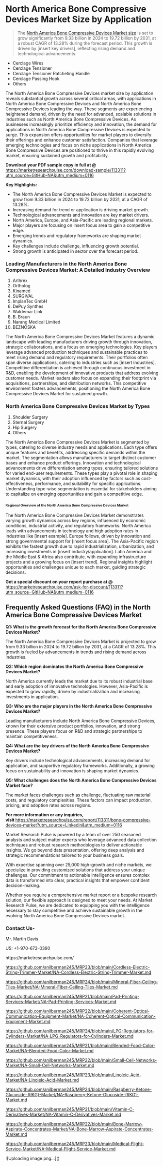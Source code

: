 <h1>North America Bone Compressive Devices Market&nbsp;Size by Application</h1><blockquote><p>The <a href="https://marketresearchpulse.com/download-sample/113311?utm_source=GitHub-NA&amp;utm_medium=0116">North America Bone Compressive Devices Market size</a> is set to grow significantly from 9.33 billion in 2024 to 19.72 billion by 2031, at a robust CAGR of 13.28% during the forecast period. This growth is driven by [insert key drivers], reflecting rising demand and technological advancements.</p></blockquote><ul><li>Cerclage Wires<li> Cerclage Tensioner<li> Cerclage Tensioner Ratcheting Handle<li> Cerclage Passing Hook<li> Others</li></ul><p>The North America Bone Compressive Devices market size by application reveals substantial growth across several critical areas, with applications in North America Bone Compressive Devices and North America Bone Compressive Devices leading the way. These segments are experiencing heightened demand, driven by the need for advanced, scalable solutions in industries such as North America Bone Compressive Devices. As businesses increasingly prioritize efficiency and innovation, the demand for applications in North America Bone Compressive Devices is expected to surge. This expansion offers opportunities for market players to diversify their offerings and enhance customer satisfaction. Companies that leverage emerging technologies and focus on niche applications in North America Bone Compressive Devices are positioned to thrive in this rapidly evolving market, ensuring sustained growth and profitability.</p><p><strong>Download your PDF sample copy in full at @ </strong><a href="https://marketresearchpulse.com/download-sample/113311?utm_source=GitHub-NA&amp;utm_medium=0116">https://marketresearchpulse.com/download-sample/113311?utm_source=GitHub-NA&amp;utm_medium=0116</a></p><p><strong>Key Highlights: </strong></p><ul><li>The North America Bone Compressive Devices Market is expected to grow from 9.33 billion in 2024 to 19.72 billion by 2031, at a CAGR of 13.28%.</li><li>Increasing demand for trend or application is driving market growth.</li><li>Technological advancements and innovation are key market drivers.</li><li>North America, Europe, and Asia-Pacific are leading regional markets.</li><li>Major players are focusing on insert focus area to gain a competitive edge.</li><li>Emerging trends and regulatory frameworks are shaping market dynamics.</li><li>Key challenges include challenge, influencing growth potential.</li><li>Strong growth is anticipated in sector over the forecast period.</li></ul><h3>Leading Manufacturers in the North America Bone Compressive Devices Market: A Detailed Industry Overview</h3><ol><li>Arthrex</li><li>Ortholog</li><li>Kinamed</li><li>SURGIVAL</li><li>ImplanTec GmbH</li><li>DePuy Synthes</li><li>Waldemar Link</li><li>B. Braun</li><li>Narang Medical Limited</li><li>BEZNOSKA</li></ol><div class="flex max-w-full flex-col flex-grow"><div class="min-h-8 text-message flex w-full flex-col items-end gap-2 whitespace-normal break-words [.text-message+&amp;]:mt-5" dir="auto" data-message-author-role="assistant" data-message-id="fd8432e4-4910-450d-b182-61b7bfb0a01f" data-message-model-slug="gpt-4o"><div class="flex w-full flex-col gap-1 empty:hidden first:pt-[3px]"><div class="markdown prose w-full break-words dark:prose-invert light"><p>The North America Bone Compressive Devices Market features a dynamic landscape with leading manufacturers driving growth through innovation, strategic collaborations, and a focus on emerging technologies. Key players leverage advanced production techniques and sustainable practices to meet rising demand and regulatory requirements. Their portfolios often span diverse applications, catering to industries such as [insert industries]. Competitive differentiation is achieved through continuous investment in R&amp;D, enabling the development of innovative products that address evolving customer needs. Market leaders also focus on expanding their footprint via acquisitions, partnerships, and distribution networks. This competitive environment fosters advancements, positioning the North America Bone Compressive Devices Market for sustained growth.</p></div></div></div></div><h3>North America Bone Compressive Devices Market by Types</h3><ol><li>Shoulder Surgery<li> Sternal Surgery<li> Hip Surgery<li> Others</li></ol><div class="flex max-w-full flex-col flex-grow"><div class="min-h-8 text-message flex w-full flex-col items-end gap-2 whitespace-normal break-words [.text-message+&amp;]:mt-5" dir="auto" data-message-author-role="assistant" data-message-id="084470be-0bb7-4664-bddf-5156b4f41249" data-message-model-slug="gpt-4o-mini"><div class="flex w-full flex-col gap-1 empty:hidden first:pt-[3px]"><div class="markdown prose w-full break-words dark:prose-invert light"><p>The North America Bone Compressive Devices Market is segmented by types, catering to diverse industry needs and applications. Each type offers unique features and benefits, addressing specific demands within the market. The segmentation allows manufacturers to target distinct customer bases and enhance product offerings. Innovation and technological advancements drive differentiation among types, ensuring tailored solutions for varied end-user requirements. These types play a pivotal role in shaping market dynamics, with their adoption influenced by factors such as cost-effectiveness, performance, and suitability for specific applications. Understanding type-wise segmentation is essential for stakeholders aiming to capitalize on emerging opportunities and gain a competitive edge.</p></div></div></div></div><h3><span style="font-size: 11px;">Regional Overview of the North America Bone Compressive Devices Market</span></h3><div class="flex max-w-full flex-col flex-grow"><div class="min-h-8 text-message flex w-full flex-col items-end gap-2 whitespace-normal break-words [.text-message+&amp;]:mt-5" dir="auto" data-message-author-role="assistant" data-message-id="e9038762-ce64-4e30-91c9-9bd413514231" data-message-model-slug="gpt-4o-mini"><div class="flex w-full flex-col gap-1 empty:hidden first:pt-[3px]"><div class="markdown prose w-full break-words dark:prose-invert light"><p>The North America Bone Compressive Devices Market demonstrates varying growth dynamics across key regions, influenced by economic conditions, industrial activity, and regulatory frameworks. North America leads with advancements in technology and high adoption rates in industries like [insert example]. Europe follows, driven by innovation and strong governmental support for [insert focus area]. The Asia-Pacific region exhibits the fastest growth due to rapid industrialization, urbanization, and increasing investments in [insert industry/application]. Latin America and the Middle East &amp; Africa also contribute, with expanding infrastructure projects and a growing focus on [insert trend]. Regional insights highlight opportunities and challenges unique to each market, guiding strategic decisions.</p></div></div></div></div><p><strong>Get a special discount on your report purchase at @ </strong><a href="https://marketresearchpulse.com/ask-for-discount/113311?utm_source=GitHub-NA&amp;utm_medium=0116">https://marketresearchpulse.com/ask-for-discount/113311?utm_source=GitHub-NA&amp;utm_medium=0116</a></p><h2>Frequently Asked Questions (FAQ) in the North America Bone Compressive Devices Market</h2><p><strong>Q1: What is the growth forecast for the North America Bone Compressive Devices Market?</strong></p><p>The North America Bone Compressive Devices Market is projected to grow from 9.33 billion in 2024 to 19.72 billion by 2031, at a CAGR of 13.28%. This growth is fueled by advancements in trends and rising demand across industries.</p><p><strong>Q2: Which region dominates the North America Bone Compressive Devices Market?</strong></p><p>North America currently leads the market due to its robust industrial base and early adoption of innovative technologies. However, Asia-Pacific is expected to grow rapidly, driven by industrialization and increasing investments in application.</p><p><strong>Q3: Who are the major players in the North America Bone Compressive Devices Market?</strong></p><p>Leading manufacturers include North America Bone Compressive Devices, known for their extensive product portfolios, innovation, and strong presence. These players focus on R&amp;D and strategic partnerships to maintain competitiveness.</p><p><strong>Q4: What are the key drivers of the North America Bone Compressive Devices Market?</strong></p><p>Key drivers include technological advancements, increasing demand for application, and supportive regulatory frameworks. Additionally, a growing focus on sustainability and innovation is shaping market dynamics.</p><p><strong>Q5: What challenges does the North America Bone Compressive Devices Market face?</strong></p><p>The market faces challenges such as challenge, fluctuating raw material costs, and regulatory complexities. These factors can impact production, pricing, and adoption rates across regions.</p><p><strong>For more information or any inquiries, visit&nbsp;</strong><a href="https://marketresearchpulse.com/report/113311/bone-compressive-devices-market?utm_source=Linkedin&utm_medium=0116">https://marketresearchpulse.com/report/113311/bone-compressive-devices-market?utm_source=Linkedin&utm_medium=0116</a></p><p>Market Research Pulse is powered by a team of over 250 seasoned analysts and subject matter experts who leverage advanced data collection techniques and robust research methodologies to deliver actionable insights. We go beyond data presentation, offering deep analysis and strategic recommendations tailored to your business goals.</p><p>With expertise spanning over 25,000 high-growth and niche markets, we specialize in providing customized solutions that address your unique challenges. Our commitment to actionable intelligence ensures complex data is transformed into clear, practical insights that empower confident decision-making.</p><p>Whether you require a comprehensive market report or a bespoke research solution, our flexible approach is designed to meet your needs. At Market Research Pulse, we are dedicated to equipping you with the intelligence necessary to stay competitive and achieve sustainable growth in the evolving North America Bone Compressive Devices market.</p><h3><strong>Contact Us-</strong></h3><p>Mr. Martin Davis</p><p>US: +1-970-672-0390</p><p>https://marketresearchpulse.com/</p><p><a href="https://github.com/anilberman245/MRP23/blob/main/Cordless-Electric-String-Trimmer-Market/NA-Cordless-Electric-String-Trimmer-Market.md">https://github.com/anilberman245/MRP23/blob/main/Cordless-Electric-String-Trimmer-Market/NA-Cordless-Electric-String-Trimmer-Market.md</a></p><p><a href="https://github.com/anilberman245/MRP24/blob/main/Mineral-Fiber-Ceiling-Tiles-Market/NA-Mineral-Fiber-Ceiling-Tiles-Market.md">https://github.com/anilberman245/MRP24/blob/main/Mineral-Fiber-Ceiling-Tiles-Market/NA-Mineral-Fiber-Ceiling-Tiles-Market.md</a></p><p><a href="https://github.com/anilberman245/MRP21/blob/main/Pad-Printing-Services-Market/NA-Pad-Printing-Services-Market.md">https://github.com/anilberman245/MRP21/blob/main/Pad-Printing-Services-Market/NA-Pad-Printing-Services-Market.md</a></p><p><a href="https://github.com/anilberman245/MRP22/blob/main/Coherent-Optical-Communication-Equipment-Market/NA-Coherent-Optical-Communication-Equipment-Market.md">https://github.com/anilberman245/MRP22/blob/main/Coherent-Optical-Communication-Equipment-Market/NA-Coherent-Optical-Communication-Equipment-Market.md</a></p><p><a href="https://github.com/anilberman245/MRP24/blob/main/LPG-Regulators-for-Cylinders-Market/NA-LPG-Regulators-for-Cylinders-Market.md">https://github.com/anilberman245/MRP24/blob/main/LPG-Regulators-for-Cylinders-Market/NA-LPG-Regulators-for-Cylinders-Market.md</a></p><p><a href="https://github.com/anilberman245/MRP21/blob/main/Blended-Food-Color-Market/NA-Blended-Food-Color-Market.md">https://github.com/anilberman245/MRP21/blob/main/Blended-Food-Color-Market/NA-Blended-Food-Color-Market.md</a></p><p><a href="https://github.com/anilberman245/MRP22/blob/main/Small-Cell-Networks-Market/NA-Small-Cell-Networks-Market.md">https://github.com/anilberman245/MRP22/blob/main/Small-Cell-Networks-Market/NA-Small-Cell-Networks-Market.md</a></p><p><a href="https://github.com/anilberman245/MRP23/blob/main/Linoleic-Acid-Market/NA-Linoleic-Acid-Market.md">https://github.com/anilberman245/MRP23/blob/main/Linoleic-Acid-Market/NA-Linoleic-Acid-Market.md</a></p><p><a href="https://github.com/anilberman245/MRP24/blob/main/Raspberry-Ketone-Glucoside-(RKG)-Market/NA-Raspberry-Ketone-Glucoside-(RKG)-Market.md">https://github.com/anilberman245/MRP24/blob/main/Raspberry-Ketone-Glucoside-(RKG)-Market/NA-Raspberry-Ketone-Glucoside-(RKG)-Market.md</a></p><p><a href="https://github.com/anilberman245/MRP21/blob/main/Vitamin-C-Derivatives-Market/NA-Vitamin-C-Derivatives-Market.md">https://github.com/anilberman245/MRP21/blob/main/Vitamin-C-Derivatives-Market/NA-Vitamin-C-Derivatives-Market.md</a></p><p><a href="https://github.com/anilberman245/MRP22/blob/main/Bone-Marrow-Aspirate-Concentrates-Market/NA-Bone-Marrow-Aspirate-Concentrates-Market.md">https://github.com/anilberman245/MRP22/blob/main/Bone-Marrow-Aspirate-Concentrates-Market/NA-Bone-Marrow-Aspirate-Concentrates-Market.md</a></p><p><a href="https://github.com/anilberman245/MRP23/blob/main/Medical-Flight-Service-Market/NA-Medical-Flight-Service-Market.md">https://github.com/anilberman245/MRP23/blob/main/Medical-Flight-Service-Market/NA-Medical-Flight-Service-Market.md</a></p>
![Uploading image.png…]()
